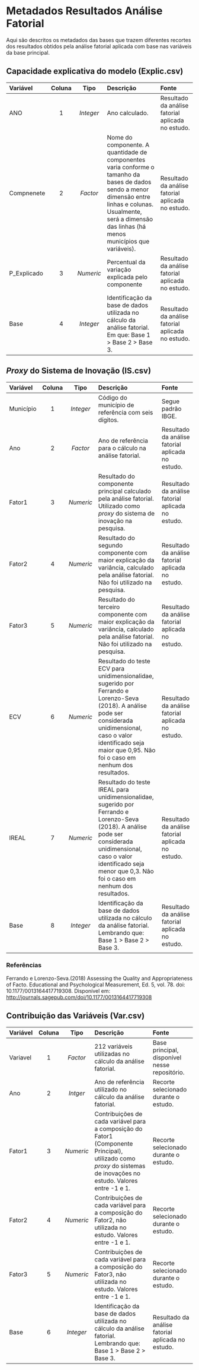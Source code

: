 # Metadados Resultados Análise Fatorial

Aqui são descritos os metadados das bases que trazem diferentes recortes dos resultados obtidos pela análise fatorial aplicada com base nas variáveis da base principal.

## Capacidade explicativa do modelo (Explic.csv)

Variável | Coluna | Tipo | Descrição | Fonte
:--------|:------:|:----:|:----------|:-----
ANO | 1 | *Integer* | Ano calculado. | Resultado da análise fatorial aplicada no estudo.
Compnenete | 2 | *Factor* | Nome do componente. A quantidade de componentes varia conforme o tamanho da bases de dados sendo a menor dimensão entre linhas e colunas. Usualmente, será a dimensão das linhas (há menos municípios que variáveis). | Resultado da análise fatorial aplicada no estudo.
P_Explicado | 3 | *Numeric* | Percentual da variação explicada pelo componente | Resultado da análise fatorial aplicada no estudo.
Base | 4 | *Integer* | Identificação da base de dados utilizada no cálculo da análise fatorial. Em que: Base 1 > Base 2 > Base 3. | Resultado da análise fatorial aplicada no estudo.

## *Proxy* do Sistema de Inovação (IS.csv)

Variável | Coluna | Tipo | Descrição | Fonte
:--------|:------:|:----:|:----------|:-----
Município | 1 | *Integer* | Código do município de referência com seis dígitos. | Segue padrão IBGE.
Ano | 2 | *Factor* | Ano de referência para o cálculo na análise fatorial. | Resultado da análise fatorial aplicada no estudo.
Fator1 | 3 | *Numeric* | Resultado do componente principal calculado pela análise fatorial. Utilizado como *proxy* do sistema de inovação na pesquisa. | Resultado da análise fatorial aplicada no estudo.
Fator2 | 4 | *Numeric* | Resultado do segundo componente com maior explicação da variância, calculado pela análise fatorial. Não foi utilizado na pesquisa. | Resultado da análise fatorial aplicada no estudo.
Fator3 | 5 | *Numeric* | Resultado do terceiro componente com maior explicação da variância, calculado pela análise fatorial. Não foi utilizado na pesquisa. | Resultado da análise fatorial aplicada no estudo.
ECV | 6 | *Numeric* | Resultado do teste ECV para unidimensionalidae, sugerido por Ferrando e Lorenzo-Seva (2018). A análise pode ser considerada unidimensional, caso o valor identificado seja maior que 0,95. Não foi o caso em nenhum dos resultados. | Resultado da análise fatorial aplicada no estudo.
IREAL | 7 | *Numeric* | Resultado do teste IREAL para unidimensionalidae, sugerido por Ferrando e Lorenzo-Seva (2018). A análise pode ser considerada unidimensional, caso o valor identificado seja menor que 0,3. Não foi o caso em nenhum dos resultados. | Resultado da análise fatorial aplicada no estudo.
Base | 8 | *Integer* | Identificação da base de dados utilizada no cálculo da análise fatorial. Lembrando que: Base 1 > Base 2 > Base 3. | Resultado da análise fatorial aplicada no estudo.

### Referências

Ferrando e Lorenzo-Seva.(2018) Assessing the Quality and Appropriateness of Facto. Educational and Psychological Measurement, Ed. 5, vol. 78. doi: 10.1177/0013164417719308. Disponível em: <http://journals.sagepub.com/doi/10.1177/0013164417719308>

## Contribuição das Variáveis (Var.csv)

Variável | Coluna | Tipo | Descrição | Fonte
:--------|:------:|:----:|:----------|:-----
Variavel | 1 | *Factor* | 212 variáveis utilizadas no cálculo da análise fatorial. | Base principal, disponível nesse repositório.
Ano | 2 | *Intger* | Ano de referência utilizado no cálculo da análise fatorial. | Recorte selecionado durante o estudo.
Fator1 | 3 | *Numeric* | Contribuições de cada variável para a composição do Fator1 (Componente Principal), utilizado como *proxy* do sistemas de inovações no estudo. Valores entre -1 e 1. | Recorte selecionado durante o estudo.
Fator2 | 4 | *Numeric* | Contribuições de cada variável para a composição do Fator2, não utilizada no estudo. Valores entre -1 e 1. | Recorte selecionado durante o estudo.
Fator3 | 5 | *Numeric* | Contribuições de cada variável para a composição do Fator3, não utilizada no estudo. Valores entre -1 e 1. | Recorte selecionado durante o estudo.
Base | 6 | *Integer* | Identificação da base de dados utilizada no cálculo da análise fatorial. Lembrando que: Base 1 > Base 2 > Base 3. | Resultado da análise fatorial aplicada no estudo.
